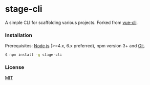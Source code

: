 # stage-cli

A simple CLI for scaffolding various projects.  Forked from [vue-cli](https://github.com/vuejs/vue-cli).

### Installation

Prerequisites: [Node.js](https://nodejs.org/en/) (>=4.x, 6.x preferred), npm version 3+ and [Git](https://git-scm.com/).

``` bash
$ npm install -g stage-cli
```

### License

[MIT](http://opensource.org/licenses/MIT)
